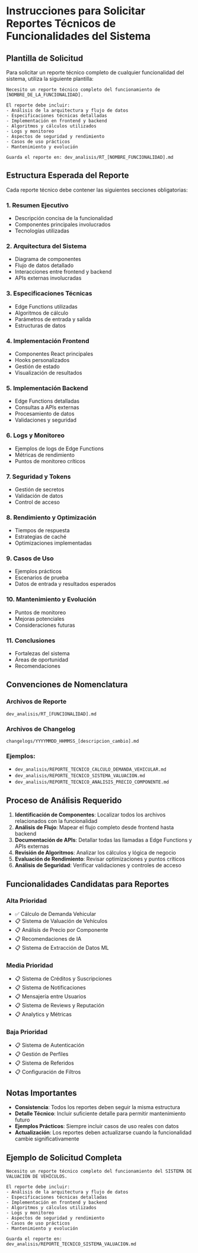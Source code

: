 # Instrucciones para Solicitar Reportes Técnicos de Funcionalidades del Sistema

## Plantilla de Solicitud

Para solicitar un reporte técnico completo de cualquier funcionalidad del sistema, utiliza la siguiente plantilla:

```
Necesito un reporte técnico completo del funcionamiento de [NOMBRE_DE_LA_FUNCIONALIDAD]. 

El reporte debe incluir:
- Análisis de la arquitectura y flujo de datos
- Especificaciones técnicas detalladas
- Implementación en frontend y backend
- Algoritmos y cálculos utilizados
- Logs y monitoreo
- Aspectos de seguridad y rendimiento
- Casos de uso prácticos
- Mantenimiento y evolución

Guarda el reporte en: dev_analisis/RT_[NOMBRE_FUNCIONALIDAD].md
```

## Estructura Esperada del Reporte

Cada reporte técnico debe contener las siguientes secciones obligatorias:

### 1. **Resumen Ejecutivo**
- Descripción concisa de la funcionalidad
- Componentes principales involucrados
- Tecnologías utilizadas

### 2. **Arquitectura del Sistema**
- Diagrama de componentes
- Flujo de datos detallado
- Interacciones entre frontend y backend
- APIs externas involucradas

### 3. **Especificaciones Técnicas**
- Edge Functions utilizadas
- Algoritmos de cálculo
- Parámetros de entrada y salida
- Estructuras de datos

### 4. **Implementación Frontend**
- Componentes React principales
- Hooks personalizados
- Gestión de estado
- Visualización de resultados

### 5. **Implementación Backend**
- Edge Functions detalladas
- Consultas a APIs externas
- Procesamiento de datos
- Validaciones y seguridad

### 6. **Logs y Monitoreo**
- Ejemplos de logs de Edge Functions
- Métricas de rendimiento
- Puntos de monitoreo críticos

### 7. **Seguridad y Tokens**
- Gestión de secretos
- Validación de datos
- Control de acceso

### 8. **Rendimiento y Optimización**
- Tiempos de respuesta
- Estrategias de caché
- Optimizaciones implementadas

### 9. **Casos de Uso**
- Ejemplos prácticos
- Escenarios de prueba
- Datos de entrada y resultados esperados

### 10. **Mantenimiento y Evolución**
- Puntos de monitoreo
- Mejoras potenciales
- Consideraciones futuras

### 11. **Conclusiones**
- Fortalezas del sistema
- Áreas de oportunidad
- Recomendaciones

## Convenciones de Nomenclatura

### Archivos de Reporte
```
dev_analisis/RT_[FUNCIONALIDAD].md
```

### Archivos de Changelog
```
changelogs/YYYYMMDD_HHMMSS_[descripcion_cambio].md
```

### Ejemplos:
- `dev_analisis/REPORTE_TECNICO_CALCULO_DEMANDA_VEHICULAR.md`
- `dev_analisis/REPORTE_TECNICO_SISTEMA_VALUACION.md`
- `dev_analisis/REPORTE_TECNICO_ANALISIS_PRECIO_COMPONENTE.md`

## Proceso de Análisis Requerido

1. **Identificación de Componentes**: Localizar todos los archivos relacionados con la funcionalidad
2. **Análisis de Flujo**: Mapear el flujo completo desde frontend hasta backend
3. **Documentación de APIs**: Detallar todas las llamadas a Edge Functions y APIs externas
4. **Revisión de Algoritmos**: Analizar los cálculos y lógica de negocio
5. **Evaluación de Rendimiento**: Revisar optimizaciones y puntos críticos
6. **Análisis de Seguridad**: Verificar validaciones y controles de acceso

## Funcionalidades Candidatas para Reportes

### Alta Prioridad
- ✅ Cálculo de Demanda Vehicular
- 📋 Sistema de Valuación de Vehículos
- 📋 Análisis de Precio por Componente
- 📋 Recomendaciones de IA
- 📋 Sistema de Extracción de Datos ML

### Media Prioridad
- 📋 Sistema de Créditos y Suscripciones
- 📋 Sistema de Notificaciones
- 📋 Mensajería entre Usuarios
- 📋 Sistema de Reviews y Reputación
- 📋 Analytics y Métricas

### Baja Prioridad
- 📋 Sistema de Autenticación
- 📋 Gestión de Perfiles
- 📋 Sistema de Referidos
- 📋 Configuración de Filtros

## Notas Importantes

- **Consistencia**: Todos los reportes deben seguir la misma estructura
- **Detalle Técnico**: Incluir suficiente detalle para permitir mantenimiento futuro
- **Ejemplos Prácticos**: Siempre incluir casos de uso reales con datos
- **Actualización**: Los reportes deben actualizarse cuando la funcionalidad cambie significativamente

## Ejemplo de Solicitud Completa

```
Necesito un reporte técnico completo del funcionamiento del SISTEMA DE VALUACIÓN DE VEHÍCULOS.

El reporte debe incluir:
- Análisis de la arquitectura y flujo de datos
- Especificaciones técnicas detalladas
- Implementación en frontend y backend
- Algoritmos y cálculos utilizados
- Logs y monitoreo
- Aspectos de seguridad y rendimiento
- Casos de uso prácticos
- Mantenimiento y evolución

Guarda el reporte en: dev_analisis/REPORTE_TECNICO_SISTEMA_VALUACION.md
```